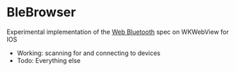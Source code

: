 # BleBrowser

Experimental implementation of the [Web Bluetooth](https://webbluetoothcg.github.io/web-bluetooth/) spec on WKWebView for IOS
- Working: scanning for and connecting to devices
- Todo: Everything else
